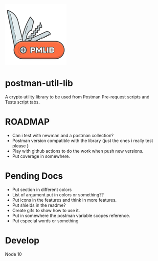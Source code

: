 ![logo](/docs/assets/img/logo.png)

# postman-util-lib

A crypto utility library to be used from Postman Pre-request scripts and Tests script tabs.

# ROADMAP

- Can i test with newman and a postman collection?
- Postman version compatible with the library (just the ones i really test please )
- Play with github actions to do the work when push new versions.
- Put coverage in somewhere.

# Pending Docs

- Put section in different colors
- List of argument put in colors or something??
- Put icons in the features and think in more features.
- Put shields in the readme?
- Create gifs to show how to use it.
- Put in somewhere the postman variable scopes reference.
- Put especial words or something

# Develop

Node 10